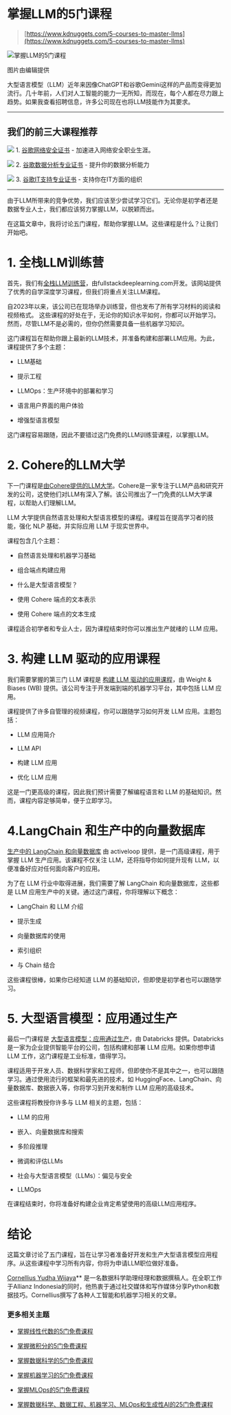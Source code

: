 # 掌握LLM的5门课程

> [https://www.kdnuggets.com/5-courses-to-master-llms](https://www.kdnuggets.com/5-courses-to-master-llms)

![掌握LLM的5门课程](../Images/3237bffdc71a9faebbf17533d2797888.png)

图片由编辑提供

大型语言模型（LLM）近年来因像ChatGPT和谷歌Gemini这样的产品而变得更加流行。几十年前，人们对人工智能的能力一无所知，而现在，每个人都在尽力跟上趋势。如果我查看招聘信息，许多公司现在也将LLM技能作为其要求。

* * *

## 我们的前三大课程推荐

![](../Images/0244c01ba9267c002ef39d4907e0b8fb.png) 1\. [谷歌网络安全证书](https://www.kdnuggets.com/google-cybersecurity) - 加速进入网络安全职业生涯。

![](../Images/e225c49c3c91745821c8c0368bf04711.png) 2\. [谷歌数据分析专业证书](https://www.kdnuggets.com/google-data-analytics) - 提升你的数据分析能力

![](../Images/0244c01ba9267c002ef39d4907e0b8fb.png) 3\. [谷歌IT支持专业证书](https://www.kdnuggets.com/google-itsupport) - 支持你在IT方面的组织

* * *

由于LLM所带来的竞争优势，我们应该至少尝试学习它们。无论你是初学者还是数据专业人士，我们都应该努力掌握LLM，以脱颖而出。

在这篇文章中，我将讨论五门课程，帮助你掌握LLM。这些课程是什么？让我们开始吧。

# 1\. 全栈LLM训练营

首先，我们有[全栈LLM训练营](https://fullstackdeeplearning.com/llm-bootcamp/)，由fullstackdeeplearning.com开发。该网站提供了优秀的自学深度学习课程，但我们将重点关注LLM课程。

自2023年以来，该公司已在现场举办训练营，但也发布了所有学习材料的阅读和视频格式。 这些课程的好处在于，无论你的知识水平如何，你都可以开始学习。然而，尽管LLM不是必需的，但你仍然需要具备一些机器学习知识。

这门课程旨在帮助你跟上最新的LLM技术，并准备构建和部署LLM应用。为此，课程提供了多个主题：

+   LLM基础

+   提示工程

+   LLMOps：生产环境中的部署和学习

+   语言用户界面的用户体验

+   增强型语言模型

这门课程容易跟随，因此不要错过这门免费的LLM训练营课程，以掌握LLM。

# 2\. Cohere的LLM大学

下一门课程是[由Cohere提供的LLM大学](https://docs.cohere.com/docs/llmu)。Cohere是一家专注于LLM产品和研究开发的公司，这使他们对LLM有深入了解。该公司推出了一门免费的LLM大学课程，以帮助人们理解LLM。

LLM 大学提供自然语言处理和大型语言模型的课程。课程旨在提高学习者的技能，强化 NLP 基础，并实际应用 LLM 于现实世界中。

课程包含几个主题：

+   自然语言处理和机器学习基础

+   组合端点构建应用

+   什么是大型语言模型？

+   使用 Cohere 端点的文本表示

+   使用 Cohere 端点的文本生成

课程适合初学者和专业人士，因为课程结束时你可以推出生产就绪的 LLM 应用。

# 3\. 构建 LLM 驱动的应用课程

我们需要掌握的第三门 LLM 课程是 [构建 LLM 驱动的应用课程](https://www.wandb.courses/courses/building-llm-powered-apps)，由 Weight & Biases (WB) 提供。该公司专注于开发端到端的机器学习平台，其中包括 LLM 应用。

课程提供了许多自管理的视频课程，你可以跟随学习如何开发 LLM 应用。主题包括：

+   LLM 应用简介

+   LLM API

+   构建 LLM 应用

+   优化 LLM 应用

这是一门更高级的课程，因此我们预计需要了解编程语言和 LLM 的基础知识。然而，课程内容足够简单，便于立即学习。

# 4.LangChain 和生产中的向量数据库

[生产中的 LangChain 和向量数据库](https://learn.activeloop.ai/courses/langchain) 由 activeloop 提供，是一门高级课程，用于掌握 LLM 生产应用。该课程不仅关注 LLM，还将指导你如何提升现有 LLM，以便准备好应对任何面向客户的应用。

为了在 LLM 行业中取得进展，我们需要了解 LangChain 和向量数据库，这些都是 LLM 应用生产中的关键。通过这门课程，你将理解以下概念：

+   LangChain 和 LLM 介绍

+   提示生成

+   向量数据库的使用

+   索引组织

+   与 Chain 结合

这些课程很棒，如果你已经知道 LLM 的基础知识，但即使是初学者也可以跟随学习。

# 5\. 大型语言模型：应用通过生产

最后一门课程是 [大型语言模型：应用通过生产](https://www.edx.org/learn/computer-science/databricks-large-language-models-application-through-production)，由 Databricks 提供。Databricks 是一家为企业提供智能平台的公司，包括构建和部署 LLM 应用。如果你想申请 LLM 工作，这门课程是工业标准，值得学习。

课程适用于开发人员、数据科学家和工程师，但即使你不是其中之一，也可以跟随学习。通过使用流行的框架和最先进的技术，如 HuggingFace、LangChain、向量数据库、数据嵌入等，你将学习到开发和制作 LLM 应用的高级技术。

这些课程将教授你许多与 LLM 相关的主题，包括：

+   LLM 的应用

+   嵌入、向量数据库和搜索

+   多阶段推理

+   微调和评估LLMs

+   社会与大型语言模型（LLMs）：偏见与安全

+   LLMOps

在课程结束时，你将准备好构建企业肯定希望使用的高级LLM应用程序。

# 结论

这篇文章讨论了五门课程，旨在让学习者准备好开发和生产大型语言模型应用程序。从这些课程中学习所有内容，你将为申请LLM职位做好准备。

**[](https://www.linkedin.com/in/cornellius-yudha-wijaya/)**[Cornellius Yudha Wijaya](https://www.linkedin.com/in/cornellius-yudha-wijaya/)** 是一名数据科学助理经理和数据撰稿人。在全职工作于Allianz Indonesia的同时，他热衷于通过社交媒体和写作媒体分享Python和数据技巧。Cornellius撰写了各种人工智能和机器学习相关的文章。

### 更多相关主题

+   [掌握线性代数的5门免费课程](https://www.kdnuggets.com/2022/10/5-free-courses-master-linear-algebra.html)

+   [掌握微积分的5门免费课程](https://www.kdnuggets.com/2022/10/5-free-courses-master-calculus.html)

+   [掌握数据科学的5门免费课程](https://www.kdnuggets.com/5-free-courses-to-master-data-science)

+   [掌握机器学习的5门免费课程](https://www.kdnuggets.com/5-free-courses-to-master-machine-learning)

+   [掌握MLOps的5门免费课程](https://www.kdnuggets.com/5-free-courses-to-master-mlops)

+   [掌握数据科学、数据工程、机器学习、MLOps和生成性AI的25门免费课程](https://www.kdnuggets.com/25-free-courses-to-master-data-science-data-engineering-machine-learning-mlops-and-generative-ai)
